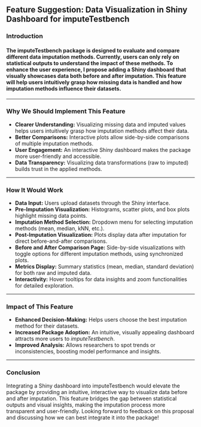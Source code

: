 ## Feature Suggestion: Data Visualization in Shiny Dashboard for imputeTestbench

###  Introduction 
#### The imputeTestbench package is designed to evaluate and compare different data imputation methods. Currently, users can only rely on statistical outputs to understand the impact of these methods. To enhance the user experience, I propose adding a Shiny dashboard that visually showcases data both before and after imputation. This feature will help users intuitively grasp how missing data is handled and how imputation methods influence their datasets.
---
### Why We Should Implement This Feature  

- **Clearer Understanding:** Visualizing missing data and imputed values helps users intuitively grasp how imputation methods affect their data.  
- **Better Comparisons:** Interactive plots allow side-by-side comparisons of multiple imputation methods.  
- **User Engagement:** An interactive Shiny dashboard makes the package more user-friendly and accessible.  
- **Data Transparency:** Visualizing data transformations (raw to imputed) builds trust in the applied methods.  

---

###  How It Would Work  

- **Data Input:** Users upload datasets through the Shiny interface.  
- **Pre-Imputation Visualization:** Histograms, scatter plots, and box plots highlight missing data points.  
- **Imputation Method Selection:** Dropdown menu for selecting imputation methods (mean, median, kNN, etc.).  
- **Post-Imputation Visualization:** Plots display data after imputation for direct before-and-after comparisons.  
- **Before and After Comparison Page:** Side-by-side visualizations with toggle options for different imputation methods, using synchronized plots.  
- **Metrics Display:** Summary statistics (mean, median, standard deviation) for both raw and imputed data.  
- **Interactivity:** Hover tooltips for data insights and zoom functionalities for detailed exploration.  

---
### Impact of This Feature  

- **Enhanced Decision-Making:** Helps users choose the best imputation method for their datasets.  
- **Increased Package Adoption:** An intuitive, visually appealing dashboard attracts more users to *imputeTestbench*.  
- **Improved Analysis:** Allows researchers to spot trends or inconsistencies, boosting model performance and insights.  

---
### Conclusion 
Integrating a Shiny dashboard into imputeTestbench would elevate the package by providing an intuitive, interactive way to visualize data before and after imputation. This feature bridges the gap between statistical outputs and visual insights, making the imputation process more transparent and user-friendly.
Looking forward to feedback on this proposal and discussing how we can best integrate it into the package!